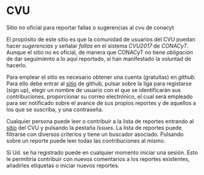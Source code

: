 # CVU
Sitio no oficial para reportar fallas o sugerencias al cvu de conacyt 

El propósito de este sitio es que la comunidad de usuarios del CVU puedan hacer *sugerencias* y señalar *fallas* en el sistema *CVU2017* de *CONACyT*. Aunque el sitio no es oficial, de manera que CONACyT no tiene *obligación* de dar seguimiento a lo aquí reportado, sí han manifestado la voluntad de hacerlo. 

Para emplear el sitio es necesario obtener una cuenta (gratuitas) en *github*. Para ello debe entrar al [sitio](https://github.com) de github, pulsar sobre la liga para registarse (sign up), elegir un nombre de usuario con el que se identificarán sus contribuciones, proporcionar su correo electrónico, el cual será empleado para ser notificado sobre el avance de sus propios reportes y de aquellos a los que se suscriba, y una contraseña.

Cualquier persona puede leer o contribuír a la lista de reportes entrando al [sitio](https://github.com/wlmb/CVU) del CVU y pulsando la pestaña *Issues*. La lista de reportes puede filtrarse con diversos criterios y tiene un buscador asociado. Pulsando sobre un reporte puede leer todas las contribuciones al mismo. 

Si Ud. se ha registrado puede en cualquier momento iniciar una sesión. Esto le permitiría contribuir con nuevos comentarios a los reportes existentes, añadirles etiquetas o iniciar nuevos reportes.


